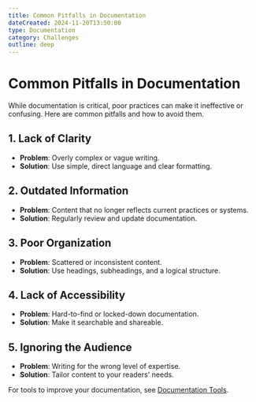 ```yaml
---
title: Common Pitfalls in Documentation
dateCreated: 2024-11-20T13:50:00
type: Documentation
category: Challenges
outline: deep
---
```


# Common Pitfalls in Documentation

While documentation is critical, poor practices can make it ineffective or confusing. Here are common pitfalls and how to avoid them.

## 1. Lack of Clarity
- **Problem**: Overly complex or vague writing.
- **Solution**: Use simple, direct language and clear formatting.

## 2. Outdated Information
- **Problem**: Content that no longer reflects current practices or systems.
- **Solution**: Regularly review and update documentation.

## 3. Poor Organization
- **Problem**: Scattered or inconsistent content.
- **Solution**: Use headings, subheadings, and a logical structure.

## 4. Lack of Accessibility
- **Problem**: Hard-to-find or locked-down documentation.
- **Solution**: Make it searchable and shareable.

## 5. Ignoring the Audience
- **Problem**: Writing for the wrong level of expertise.
- **Solution**: Tailor content to your readers' needs.

For tools to improve your documentation, see [Documentation Tools](./tools).
